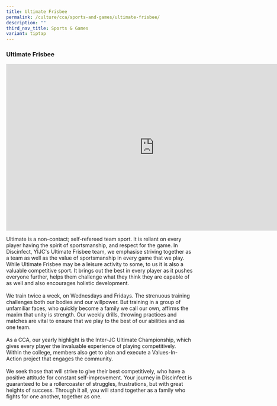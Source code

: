 ```yaml
---
title: Ultimate Frisbee
permalink: /culture/cca/sports-and-games/ultimate-frisbee/
description: ""
third_nav_title: Sports & Games
variant: tiptap
---
```

<h3><strong>Ultimate Frisbee</strong></h3>
<div class="iframe-wrapper">
<iframe height="450" width="800" allowfullscreen="true" frameborder="0" src="https://www.youtube.com/embed/xwi_5_BQcrE"></iframe>
</div>
<p>Ultimate is a non-contact; self-refereed team sport. It is reliant on
every player having the spirit of sportsmanship, and respect for the game.
In Discinfect, YIJC's Ultimate Frisbee team, we emphasise striving together
as a team as well as the value of sportsmanship in every game that we play.
While Ultimate Frisbee may be a leisure activity to some, to us it is also
a valuable competitive sport. It brings out the best in every player as
it pushes everyone further, helps them challenge what they think they are
capable of as well and also encourages holistic development.
<br>
<br>We train twice a week, on Wednesdays and Fridays. The strenuous training
challenges both our bodies and our willpower. But training in a group of
unfamiliar faces, who quickly become a family we call our own, affirms
the maxim that unity is strength. Our weekly drills, throwing practices
and matches are vital to ensure that we play to the best of our abilities
and as one team.
<br>
<br>As a CCA, our yearly highlight is the Inter-JC Ultimate Championship,
which gives every player the invaluable experience of playing competitively.
Within the college, members also get to plan and execute a Values-In-Action
project that engages the community.
<br>
<br>We seek those that will strive to give their best competitively, who have
a positive attitude for constant self-improvement. Your journey in Discinfect
is guaranteed to be a rollercoaster of struggles, frustrations, but with
great heights of success. Through it all, you will stand together as a
family who fights for one another, together as one.</p>